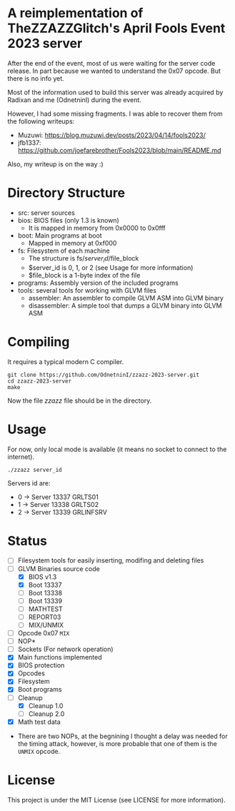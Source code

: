 # A reimplementation of TheZZAZZGlitch's April Fools Event 2023 server
After the end of the event, most of us were waiting for the server code release. In part because we wanted to understand the 0x07 opcode. But there is no info yet.

Most of the information used to build this server was already acquired by Radixan and me (OdnetninI) during the event.

However, I had some missing fragments. I was able to recover them from the following writeups:
- Muzuwi: https://blog.muzuwi.dev/posts/2023/04/14/fools2023/
- jfb1337: https://github.com/joefarebrother/Fools2023/blob/main/README.md

Also, my writeup is on the way :)

# Directory Structure
- src: server sources
- bios: BIOS files (only 1.3 is known) 
  + It is mapped in memory from 0x0000 to 0x0fff
- boot: Main programs at boot
  + Mapped in memory at 0xf000
- fs: Filesystem of each machine
  + The structure is fs/$server_id/$file_block
  + $server_id is 0, 1, or 2 (see Usage for more information)
  + $file_block is a 1-byte index of the file
- programs: Assembly version of the included programs
- tools: several tools for working with GLVM files
  + assembler: An assembler to compile GLVM ASM into GLVM binary
  + disassembler: A simple tool that dumps a GLVM binary into GLVM ASM

# Compiling
It requires a typical modern C compiler.

```
git clone https://github.com/OdnetninI/zzazz-2023-server.git
cd zzazz-2023-server
make
```

Now the file *zzazz* file should be in the directory.

# Usage
For now, only local mode is available (it means no socket to connect to the internet).

```
./zzazz server_id
```

Servers id are:
- 0 -> Server 13337 GRLTS01
- 1 -> Server 13338 GRLTS02
- 2 -> Server 13339 GRLINFSRV

# Status
- [ ] Filesystem tools for easily inserting, modifing and deleting files
- [ ] GLVM Binaries source code
  + [x] BIOS v1.3
  + [x] Boot 13337
  + [ ] Boot 13338
  + [ ] Boot 13339
  + [ ] MATHTEST
  + [ ] REPORT03
  + [ ] MIX/UNMIX
- [ ] Opcode 0x07 `MIX`
- [ ] NOP*
- [ ] Sockets (For network operation)
- [x] Main functions implemented
- [x] BIOS protection
- [x] Opcodes
- [x] Filesystem
- [x] Boot programs
- [ ] Cleanup
  + [x] Cleanup 1.0
  + [ ] Cleanup 2.0
- [x] Math test data

* There are two NOPs, at the begnining I thought a delay was needed for the timing attack, however, is more probable that one of them is the `UNMIX` opcode.

# License
This project is under the MIT License (see LICENSE for more information).

